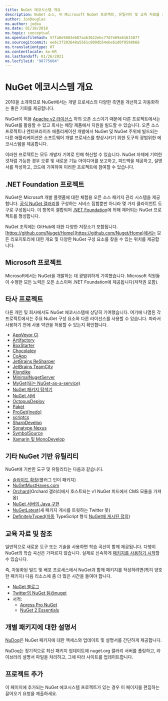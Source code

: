 ```yaml
---
title: NuGet 에코시스템 개요
description: NuGet 소스, 비 Microsoft NuGet 프로젝트, 유틸리티 및 교육 자료를 포함하여 NuGet 에코시스템에 있는 포괄적인 리소스입니다.
author: JonDouglas
ms.author: jodou
ms.date: 01/18/2018
ms.topic: conceptual
ms.openlocfilehash: 57fa8e5683e687aab3022ebc77d7e69a61615877
ms.sourcegitcommit: ee6c3f203648a5561c809db54ebeb1d0f0598b68
ms.translationtype: HT
ms.contentlocale: ko-KR
ms.lasthandoff: 01/26/2021
ms.locfileid: "98775604"
---
```

# <a name="an-overview-of-the-nuget-ecosystem"></a>NuGet 에코시스템 개요

2010을 소개하므로 NuGet에서는 개발 프로세스의 다양한 측면을 개선하고 자동화하는 좋은 기회를 제공합니다.

NuGet이 허용 [Apache v2 라이선스](http://choosealicense.com/licenses/apache/) 하의 오픈 소스이기 때문에 다른 프로젝트에서는 NuGet를 활용할 수 있고 회사는 해당 제품에서 지원을 빌드할 수 있습니다. 오픈 소스 프로젝트나 엔터프라이즈 애플리케이션 개발에서 NuGet 및 NuGet 주위에 빌드되는 다른 애플리케이션은 소프트웨어 개발 프로세스를 향상시키기 위한 도구의 광범위한 에코시스템을 제공합니다.

이러한 프로젝트는 모두 개발자 기여로 인해 혁신할 수 있습니다. NuGet 자체에 기여한 것처럼 가능한 경우 오류 및 새로운 기능 아이디어를 보고하고, 피드백을 제공하고, 설명서를 작성하고, 코드에 기여하여 이러한 프로젝트에 참여할 수 있습니다.

## <a name="net-foundation-projects"></a>.NET Foundation 프로젝트

NuGet은 Microsoft 개발 플랫폼에 대한 체험용 오픈 소스 패키지 관리 시스템을 제공합니다. [공식 NuGet 갤러리](http://www.nuget.org)를 구성하는 서비스 집합뿐만 아니라 몇 가지 클라이언트 도구로 구성됩니다. 이 항목이 결합되어 [.NET Foundation](http://www.dotnetfoundation.org/)에 의해 제어되는 NuGet 프로젝트를 형성합니다.

NuGet 조직에는 GitHub에 대한 다양한 저장소가 포함됩니다. [https://github.com/Nuget/Home](https://github.com/Nuget/Home)에서는 모든 리포지토리에 대한 개요 및 다양한 NuGet 구성 요소를 찾을 수 있는 위치를 제공합니다.

## <a name="microsoft-projects"></a>Microsoft 프로젝트

Microsoft에서는 NuGet을 개발하는 데 광범위하게 기여했습니다. Microsoft 직원들이 수행한 모든 노력은 오픈 소스이며 .NET Foundation에 제공됩니다(저작권 포함).

## <a name="non-microsoft-projects"></a>타사 프로젝트

다른 개인 및 회사에서도 NuGet 에코시스템에 상당히 기여했습니다. 여기에 나열된 각 프로젝트에서는 주요 NuGet 구성 요소와 다른 라이선스를 사용할 수 있습니다. 따라서 사용하기 전에 사용 약관을 허용할 수 있는지 확인합니다.

- [AppVeyor CI](https://www.appveyor.com/)
- [Artifactory](https://www.jfrog.com/artifactory/)
- [BoxStarter](http://boxstarter.org/)
- [Chocolatey](https://chocolatey.org/)
- [CoApp](http://coapp.org/)
- [JetBrains ReSharper](https://resharper-plugins.jetbrains.com/)
- [JetBrains TeamCity](https://www.jetbrains.com/teamcity/)
- [Klondike](https://github.com/themotleyfool/Klondike)
- [MinimalNugetServer](https://github.com/TanukiSharp/MinimalNugetServer)
- [MyGet(또는 NuGet-as-a-service)](http://www.myget.org/)
- [NuGet 패키지 탐색기](https://github.com/NuGetPackageExplorer/NuGetPackageExplorer)
- [NuGet 서버](http://nugetserver.net/)
- [OctopusDeploy](https://octopus.com/)
- [Paket](https://fsprojects.github.io/Paket/)
- [ProGet(Inedo)](http://inedo.com/proget)
- [scriptcs](http://scriptcs.net/)
- [SharpDevelop](http://community.sharpdevelop.net/blogs/mattward/archive/2011/01/23/NuGetSupportInSharpDevelop.aspx)
- [Sonatype Nexus](http://www.sonatype.com/nexus-repository-sonatype)
- [SymbolSource](http://www.symbolsource.org/Public)
- [Xamarin 및 MonoDevelop](https://github.com/mrward/monodevelop-nuget-addin)

## <a name="other-nuget-based-utilities"></a>기타 NuGet 기반 유틸리티

NuGet에 기반한 도구 및 유틸리티는 다음과 같습니다.

- [슬라이드 확장](http://getglimpse.com/Packages)(플러그 인이 패키지)
- [NuGetMustHaves.com](http://nugetmusthaves.com/)
- [Orchard](http://www.orchardproject.net/)(Orchard 갤러리에서 호스트되는 v1 NuGet 피드에서 CMS 모듈을 가져옴)
- [NuGet 서버의 Java 구현](http://jonnyzzz.com/blog/2012/03/07/nuget-server-in-pure-java/)
- [NuGetLatest](https://twitter.com/NuGetLatest)(새 패키지 게시를 트윗하는 Twitter 봇)
- [DefinitelyTyped](http://definitelytyped.org/)([자동](https://github.com/DefinitelyTyped/NugetAutomation/) TypeScript 형식 [NuGet에 게시된 정의](http://www.nuget.org/packages?q=DefinitelyTyped))

## <a name="training-materials-and-references"></a>교육 자료 및 참조

일반적으로 새로운 도구 또는 기술을 사용하면 학습 곡선이 함께 제공됩니다. 다행히 NuGet의 학습 곡선은 가파르지 않습니다. 실제로 신속하게 [패키지를 사용하기 시작](../quickstart/install-and-use-a-package-in-visual-studio.md)할 수 있습니다.

즉, 자동화된 빌드 및 배포 프로세스에서 NuGet과 함께 패키지를 작성하려면(특히 양호한 패키지) 다음 리소스에 좀 더 많은 시간을 들여야 합니다.

- [NuGet 블로그](http://blog.nuget.org/)
- [Twitter의 NuGet 팀@nuget](http://twitter.com/nuget)
- 서적:
  - [Apress Pro NuGet](http://bit.ly/ProNuGet)
  - [NuGet 2 Essentials](http://www.amazon.com/NuGet-2-Essentials-Damir-Arh-ebook/dp/B00GTQD5M4)

## <a name="documentation-for-individual-packages"></a>개별 패키지에 대한 설명서

[NuDoq](http://nudoq.org)은 NuGet 패키지에 대한 액세스와 업데이트 및 설명서를 간단하게 제공합니다.

NuDoq는 정기적으로 최신 패키지 업데이트에 nuget.org 갤러리 서버를 폴링하고, 라이브러리 설명서 파일을 처리하고, 그에 따라 사이트를 업데이트합니다.

## <a name="adding-your-project"></a>프로젝트 추가

이 페이지에 추가되는 NuGet 에코시스템 프로젝트가 있는 경우 이 페이지를 편집하는 끌어오기 요청을 제출하세요.